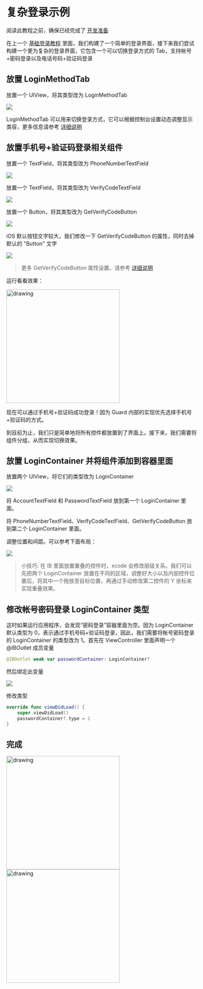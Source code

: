 # 复杂登录示例

<LastUpdated/>

阅读此教程之前，确保已经完成了 [开发准备](/reference/sdk-for-ios/develop)

在上一个 [基础登录教程](./basic-login.md) 里面，我们构建了一个简单的登录界面，接下来我们尝试构建一个更为复杂的登录界面，它包含一个可以切换登录方式的 Tab，支持帐号+密码登录以及电话号码+验证码登录

## 放置 LoginMethodTab

放置一个 UIView，将其类型改为 LoginMethodTab

![](./images/loginmethodtab.png)

LoginMethodTab 可以用来切换登录方式，它可以根据控制台设置动态调整显示类容，更多信息请参考 [详细说明](./../basic/login-method-tab.md)

## 放置手机号+验证码登录相关组件

放置一个 TextField，将其类型改为 PhoneNumberTextField

![](./images/add_phonenumber.png)

放置一个 TextField，将其类型改为 VerifyCodeTextField

![](./images/add_verifycode.png)

放置一个 Button，将其类型改为 GetVerifyCodeButton

![](./images/add_getverifycode.png)

iOS 默认按钮文字较大，我们修改一下 GetVerifyCodeButton 的属性，同时去掉默认的 "Button" 文字

![](./images/getverifycode_style.png)

> 更多 GetVerifyCodeButton 属性设置，请参考 [详细说明](./../basic/get-verify-code-button.md)

运行看看效果：

<img src="./images/run1.png" alt="drawing" width="300"/>

现在可以通过手机号+验证码成功登录！因为 Guard 内部的实现优先选择手机号+验证码的方式。

到目前为止，我们只是简单地将所有控件都放置到了界面上。接下来，我们需要将组件分组，从而实现切换效果。

## 放置 LoginContainer 并将组件添加到容器里面

放置两个 UIView，将它们的类型改为 LoginContainer

![](./images/logincontainer1.png)

将 AccountTextField 和 PasswordTextField 放到第一个 LoginContainer 里面。

将 PhoneNumberTextField、VerifyCodeTextField、GetVerifyCodeButton 放到第二个 LoginContainer 里面。

调整位置和间距。可以参考下面布局：

![](./images/logincontainer2.png)

> 小技巧: 在 IB 里面放置重叠的控件时，xcode 会修改层级关系。我们可以先把两个 LoginContainer 放置在不同的区域，调整好大小以及内部控件位置后，将其中一个拖放至目标位置，再通过手动修改第二控件的 Y 坐标来实现重叠效果。

## 修改帐号密码登录 LoginContainer 类型

这时如果运行应用程序，会发现“密码登录”容器里面为空。因为 LoginContainer 默认类型为 0，表示通过手机号码+验证码登录，因此，我们需要将帐号密码登录的 LoginContainer 的类型改为 1。首先在 ViewController 里面声明一个 @IBOutlet 成员变量

```swift
@IBOutlet weak var passwordContainer: LoginContainer?
```

然后绑定此变量

![](./images/logincontainer3.png)

修改类型

```swift
override func viewDidLoad() {
    super.viewDidLoad()
    passwordContainer?.type = 1
}
```

## 完成

<img src="./images/aldone1.png" alt="drawing" width="300"/>
<img src="./images/aldone2.png" alt="drawing" width="300"/>